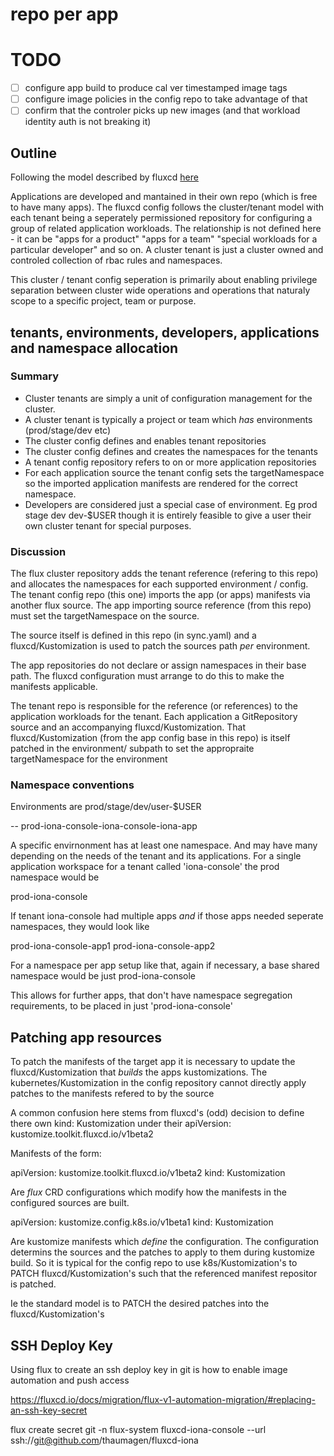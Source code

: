 # repo per app

# TODO

* [ ] configure app build to produce cal ver timestamped image tags
* [ ] configure image policies in the config repo to take advantage of that
* [ ] confirm that the controler picks up new images (and that workload identity auth is not breaking it)

## Outline

Following the model described by fluxcd [here](https://fluxcd.io/docs/guides/repository-structure/#repo-per-app)

Applications are developed and mantained in their own repo (which is free to
have many apps). The fluxcd config follows the cluster/tenant model with each
tenant being a seperately permissioned repository for configuring a group of
related application workloads. The relationship is not defined here - it can be
"apps for a product" "apps for a team" "special workloads for a particular
developer" and so on. A cluster tenant is just a cluster owned and controled
collection of rbac rules and namespaces.

This cluster / tenant config seperation is primarily about enabling privilege
separation between cluster wide operations and operations that naturaly scope
to a specific project, team or purpose.


## tenants, environments, developers, applications and namespace allocation

### Summary

* Cluster tenants are simply a unit of configuration management for the
  cluster.
* A cluster tenant is typically a project or team which *has* environments (prod/stage/dev etc)
* The cluster config defines and enables tenant repositories
* The cluster config defines and creates the namespaces for the tenants
* A tenant config repository refers to on or more application repositories
* For each application source the tenant config sets the targetNamespace so the
  imported application manifests are rendered for the correct namespace.
* Developers are considered just a special case of environment. Eg prod stage dev
  dev-$USER though it is entirely feasible to give a user their own cluster
  tenant for special purposes.

### Discussion

The flux cluster repository adds the tenant reference (refering to this repo) and
allocates the namespaces for each supported environment / config. The tenant config
repo (this one) imports the app (or apps) manifests via another flux source.
The app importing source reference (from this repo) must set the targetNamespace on the source.

The source itself is defined in this repo (in sync.yaml) and a
fluxcd/Kustomization is used to patch the sources path *per* environment.


The app repositories do not declare or assign namespaces in their base path.
The fluxcd configuration must arrange to do this to make the manifests
applicable.

The tenant repo is responsible for the reference (or references) to the
application workloads for the tenant. Each application a GitRepository source
and an accompanying fluxcd/Kustomization. That fluxcd/Kustomization (from the
app config base in this repo) is itself patched in the environment/ subpath to
set the appropraite targetNamespace for the environment

### Namespace conventions

Environments are prod/stage/dev/user-$USER

<env>-<tenant-namespaces>-<app>
prod-iona-console-iona-console-iona-app

A specific envirnonment has at least one namespace. And may have many depending
on the needs of the tenant and its applications. For a single application
workspace for a tenant called 'iona-console' the prod namespace would be

prod-iona-console

If tenant iona-console had multiple apps *and* if those apps needed seperate
namespaces, they would look like

prod-iona-console-app1
prod-iona-console-app2

For a namespace per app setup like that, again if necessary, a base shared
namespace would be just prod-iona-console

This allows for further apps, that don't have namespace segregation
requirements, to be placed in just 'prod-iona-console'

## Patching app resources

To patch the manifests of the target app it is necessary to update the
fluxcd/Kustomization that *builds* the apps kustomizations. The
kubernetes/Kustomization  in the config repository cannot directly apply
patches to the manifests refered to by the source

A common confusion here stems from fluxcd's (odd) decision to define there own
kind: Kustomization under their apiVersion: kustomize.toolkit.fluxcd.io/v1beta2

Manifests of the form:

apiVersion: kustomize.toolkit.fluxcd.io/v1beta2
kind: Kustomization

Are *flux* CRD configurations which modify how the manifests in the configured sources are
built.

apiVersion: kustomize.config.k8s.io/v1beta1
kind: Kustomization

Are kustomize manifests which *define* the configuration. The configuration
determins the sources and the patches to apply to them during kustomize build.
So it is typical for the config repo to use k8s/Kustomization's to PATCH
fluxcd/Kustomization's such that the referenced manifest repositor is patched.

Ie the standard model is to PATCH the desired patches into the
fluxcd/Kustomization's

## SSH Deploy Key

Using flux to create an ssh deploy key in git is how to enable image automation
and push access

https://fluxcd.io/docs/migration/flux-v1-automation-migration/#replacing-an-ssh-key-secret

flux create secret git -n flux-system fluxcd-iona-console --url ssh://git@github.com/thaumagen/fluxcd-iona
